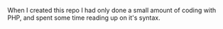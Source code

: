 When I created this repo I had only done a small amount of coding with PHP, and spent some time reading up on it's syntax.
